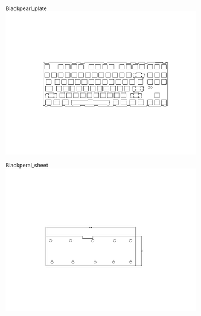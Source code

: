 <br/>Blackpearl_plate<br/>![image](./Blackpearl_plate.png)<br/>
<br/>Blackperal_sheet<br/>![image](./Blackperal_sheet.png)<br/>
